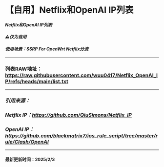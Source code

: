 # 【自用】Netflix和OpenAI IP列表

#### *Netflix和OpenAI IP列表*

#### *⚠️仅为自用*

#### *使用场景：SSRP For OpenWrt Netflix分流*

---

### 列表RAW地址： https://raw.githubusercontent.com/wuu0417/Netflix_OpenAI_IP/refs/heads/main/list.txt

---

### *引用来源：*

### *Netflix IP：https://github.com/QiuSimons/Netflix_IP*

### *OpenAI IP： https://github.com/blackmatrix7/ios_rule_script/tree/master/rule/Clash/OpenAI*

---

#### 最新更新时间：2025/2/3
